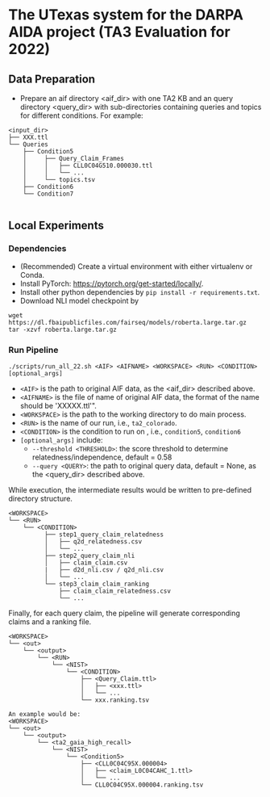 # The UTexas system for the DARPA AIDA project (TA3 Evaluation for 2022)

## Data Preparation

* Prepare an aif directory <aif_dir> with one TA2 KB and an query directory <query_dir> with sub-directories containing queries and topics for different conditions. For example:
```
<input_dir>
├── XXX.ttl
└── Queries
    ├── Condition5
    │     ├── Query_Claim_Frames
    │     │   ├── CLL0C04G510.000030.ttl
    │     │   └── ...
    │     └── topics.tsv
    ├── Condition6
    └── Condition7
    
```

## Local Experiments

### Dependencies

* (Recommended) Create a virtual environment with either virtualenv or Conda.
* Install PyTorch: https://pytorch.org/get-started/locally/.
* Install other python dependencies by `pip install -r requirements.txt`.
* Download NLI model checkpoint by 
```
wget https://dl.fbaipublicfiles.com/fairseq/models/roberta.large.tar.gz
tar -xzvf roberta.large.tar.gz
```


### Run Pipeline

```
./scripts/run_all_22.sh <AIF> <AIFNAME> <WORKSPACE> <RUN> <CONDITION> [optional_args]
```

* `<AIF>` is the path to original AIF data, as the <aif_dir> described above.
* `<AIFNAME>` is the file of name of original AIF data, the format of the name should be 'XXXXX.ttl'".
* `<WORKSPACE>` is the path to the working directory to do main process.
* `<RUN>` is the name of our run, i.e., `ta2_colorado`.
* `<CONDITION>` is the condition to run on , i.e., `condition5`, `condition6`
* `[optional_args]` include:
  * `--threshold <THRESHOLD>`: the score threshold to determine relatedness/independence, default = 0.58
  * `--query <QUERY>`: the path to original query data, default = None, as the <query_dir> described above.


While execution, the intermediate results would be written to pre-defined directory structure. 

```
<WORKSPACE>
└── <RUN>
    └── <CONDITION>
          ├── step1_query_claim_relatedness
          │   ├── q2d_relatedness.csv
          │   └── ...
          ├── step2_query_claim_nli
          │   ├── claim_claim.csv
          |   ├── d2d_nli.csv / q2d_nli.csv
          │   └── ...
          └── step3_claim_claim_ranking
              ├── claim_claim_relatedness.csv
              └── ...
```

Finally, for each query claim, the pipeline will generate corresponding claims and a ranking file.
```
<WORKSPACE>
└── <out>
    └── <output>
        └── <RUN>
            └── <NIST>
                └── <CONDITION>
                    ├── <Query_Claim.ttl>
                    │   ├── <xxx.ttl>
                    │   └── ...
                    └── xxx.ranking.tsv

An example would be:
<WORKSPACE>
└── <out>
    └── <output>
        └── <ta2_gaia_high_recall>
            └── <NIST>
                └── <Condition5>
                    ├── <CLL0C04C95X.000004>
                    │   ├── <claim_L0C04CAHC_1.ttl>
                    │   └── ...
                    └── CLL0C04C95X.000004.ranking.tsv
```
